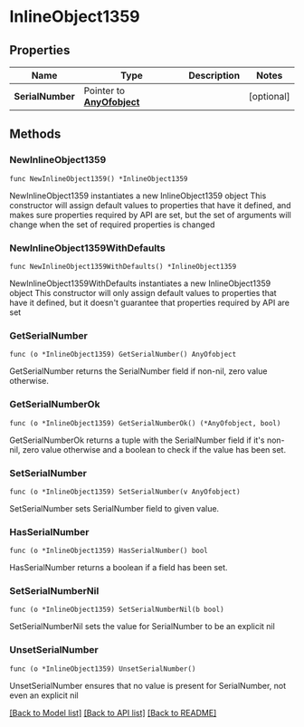 # InlineObject1359

## Properties

Name | Type | Description | Notes
------------ | ------------- | ------------- | -------------
**SerialNumber** | Pointer to [**AnyOfobject**](anyOf&lt;object&gt;.md) |  | [optional] 

## Methods

### NewInlineObject1359

`func NewInlineObject1359() *InlineObject1359`

NewInlineObject1359 instantiates a new InlineObject1359 object
This constructor will assign default values to properties that have it defined,
and makes sure properties required by API are set, but the set of arguments
will change when the set of required properties is changed

### NewInlineObject1359WithDefaults

`func NewInlineObject1359WithDefaults() *InlineObject1359`

NewInlineObject1359WithDefaults instantiates a new InlineObject1359 object
This constructor will only assign default values to properties that have it defined,
but it doesn't guarantee that properties required by API are set

### GetSerialNumber

`func (o *InlineObject1359) GetSerialNumber() AnyOfobject`

GetSerialNumber returns the SerialNumber field if non-nil, zero value otherwise.

### GetSerialNumberOk

`func (o *InlineObject1359) GetSerialNumberOk() (*AnyOfobject, bool)`

GetSerialNumberOk returns a tuple with the SerialNumber field if it's non-nil, zero value otherwise
and a boolean to check if the value has been set.

### SetSerialNumber

`func (o *InlineObject1359) SetSerialNumber(v AnyOfobject)`

SetSerialNumber sets SerialNumber field to given value.

### HasSerialNumber

`func (o *InlineObject1359) HasSerialNumber() bool`

HasSerialNumber returns a boolean if a field has been set.

### SetSerialNumberNil

`func (o *InlineObject1359) SetSerialNumberNil(b bool)`

 SetSerialNumberNil sets the value for SerialNumber to be an explicit nil

### UnsetSerialNumber
`func (o *InlineObject1359) UnsetSerialNumber()`

UnsetSerialNumber ensures that no value is present for SerialNumber, not even an explicit nil

[[Back to Model list]](../README.md#documentation-for-models) [[Back to API list]](../README.md#documentation-for-api-endpoints) [[Back to README]](../README.md)


